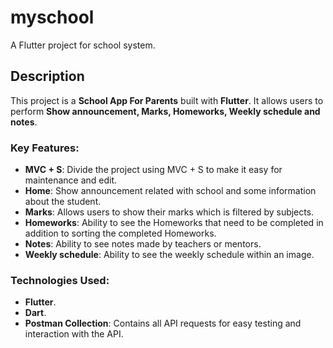 # myschool

A Flutter project for school system.

## Description
This project is a **School App For Parents** built with **Flutter**. It allows users to perform **Show announcement, Marks, Homeworks, Weekly schedule and notes**.

### Key Features:
- **MVC + S**: Divide the project using MVC + S to make it easy for maintenance and edit.
- **Home**: Show announcement related with school and some information about the student.
- **Marks**: Allows users to show their marks which is filtered by subjects.
- **Homeworks**: Ability to see the Homeworks that need to be completed in addition to sorting the completed Homeworks.
- **Notes**: Ability to see notes made by teachers or mentors.
- **Weekly schedule**: Ability to see the weekly schedule within an image.

### Technologies Used:
- **Flutter**.
- **Dart**.
- **Postman Collection**: Contains all API requests for easy testing and interaction with the API.
